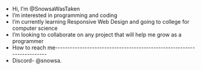 - Hi, I’m @SnowsaWasTaken
- I’m interested in programming and coding
- I’m currently learning Responsive Web Design and going to college for computer science
- I’m looking to collaborate on any project that will help me grow as a programmer
- How to reach me-----------------------------------------------------------------------
- Discord- @snowsa.

